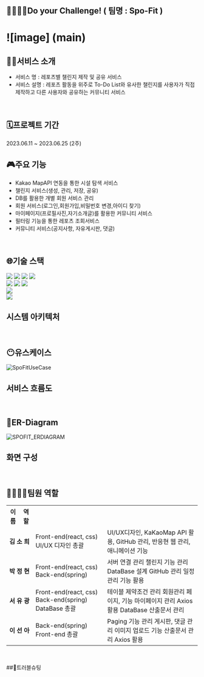 
## 🚴‍♀🚴‍♂Do your Challenge! ( 팀명 : Spo-Fit )

 # ![image] (main)


## 👩‍🏫서비스 소개

* 서비스 명 : 레포츠별 챌린지 제작 및 공유 서비스
* 서비스 설명 : 레포츠 활동을 위주로 To-Do List와 유사한 챌린지를 사용자가 직접 제작하고 
	      다른 사용자와 공유하는 커뮤니티 서비스 
<br>

## 🗓프로젝트 기간 

2023.06.11 ~ 2023.06.25 (2주) 
<br>

## 🎮주요 기능

* Kakao MapAPI 연동을 통한 시설 탐색 서비스
* 챌린지 서비스(생성, 관리, 저장, 공유)
* DB를 활용한 개별 회원 서비스 관리
* 회원 서비스(로그인,회원가입,비밀번호 변경,아이디 찾기)
* 마이페이지(프로필사진,자기소개글)를 활용한 커뮤니티 서비스
* 필터링 기능을 통한 레포츠 조회서비스
* 커뮤니티 서비스(공지사항, 자유게시판, 댓글)
  
<br>

## 🌐기술 스택 
  <img src="https://img.shields.io/badge/react-61DAFB?style=for-the-badge&logo=react&logoColor=black"> <img src="https://img.shields.io/badge/bootstrap-7952B3?style=for-the-badge&logo=bootstrap&logoColor=white">
  <img src="https://img.shields.io/badge/html5-E34F26?style=for-the-badge&logo=html5&logoColor=white"> <img src="https://img.shields.io/badge/css-1572B6?style=for-the-badge&logo=css3&logoColor=white"> 
  <br>
  <img src="https://img.shields.io/badge/java-007396?style=for-the-badge&logo=java&logoColor=white"> 
  <img src="https://img.shields.io/badge/spring-6DB33F?style=for-the-badge&logo=spring&logoColor=white"> <img src="https://img.shields.io/badge/apache tomcat-F8DC75?style=for-the-badge&logo=apachetomcat&logoColor=white">
  <br>
  <img src="https://img.shields.io/badge/oracle-F80000?style=for-the-badge&logo=oracle&logoColor=white">
  <br>
  <img src="https://img.shields.io/badge/github-181717?style=for-the-badge&logo=github&logoColor=white">
<br>

## 시스템 아키텍처

<br>

## 😶유스케이스
![SpoFitUseCase](https://github.com/2023-SMHRD-SW-Fullstack-1/sim_SpoFit/assets/126782416/b027a470-1b2f-428c-9c2a-980bb59bda75)
<br>

## 서비스 흐름도 

<br>


## 📰ER-Diagram
![SPOFIT_ERDIAGRAM](https://github.com/2023-SMHRD-SW-Fullstack-1/sim_SpoFit/assets/126782416/c3682a97-65d5-44c1-a2fc-f98e9b90d583)
<br>

## 화면 구성

<br>

## 👨‍👩‍👧‍👧팀원 역할

<table>
  <tr>
	<th>이름</th>
	<th>역할</th>
  </tr>
  <tr>
	  <td  colspan="2"><b>김 소 희</b></td>
	  <td>
		Front-end(react, css)
		UI/UX 디자인 총괄
	  </td>
	  <td>UI/UX디자인, KaKaoMap API 활용, GitHub 관리, 반응현 웹 관리, 애니메이션 기능</td>
  </tr>
  </tr>
  <tr>
	  <td  colspan="2"><b>박 정 현</b></td>
	  <td>
		Front-end(react, css)
		Back-end(spring)
	  </td>
	  <td>서버 연결 관리
		챌린지 기능 관리
		DataBase 설계
		GitHub 관리
		일정 관리 기능 활용</td>
  </tr>
  </tr>
  <tr>
	  <td colspan="2"><b>서 유 광</b> </td>
	  <td>
		Front-end(react, css)
		Back-end(spring)
		DataBase 총괄
	  </td>
	  <td>
		테이블 제약조건 관리
		회원관리 페이지, 기능
		마이페이지 관리
		Axios 활용
		DataBase 산출문서 관리
	  </td>
  </tr>
  </tr>
  <tr>
	  <td  colspan="2"><b>이 선 아</b></td>
	  <td> 
		  Back-end(spring)
		  Front-end 총괄
	  </td>
	  <td>
		Paging 기능 관리
		게시판, 댓글 관리
		이미지 업로드 기능
		산출문서 관리
		Axios 활용
	  </td>
  </tr>
</table>
<br>

##🎯트러블슈팅

<br>
